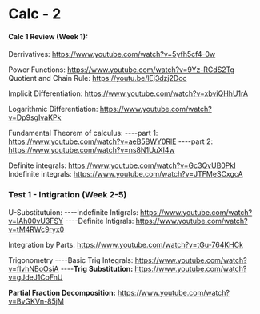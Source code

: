 # Calc - 2

#### Calc 1 Review (Week 1):

Derrivatives: https://www.youtube.com/watch?v=5yfh5cf4-0w

Power Functions: https://www.youtube.com/watch?v=9Yz-RCdS2Tg
Quotient and Chain Rule: https://youtu.be/lEj3dzj2Doc

Implicit Differentiation: https://www.youtube.com/watch?v=xbviQHhU1rA

Logarithmic Differentiation: https://www.youtube.com/watch?v=Dp9sgIvaKPk

Fundamental Theorem of calculus:
----part 1: https://www.youtube.com/watch?v=aeB5BWY0RlE
----part 2: https://www.youtube.com/watch?v=ns8N1UuXl4w

Definite integrals: https://www.youtube.com/watch?v=Gc3QvUB0PkI
Indefinite integrals: https://www.youtube.com/watch?v=JTFMeSCxgcA

### Test 1 - Intigration (Week 2-5)

U-Substitutuion:
----Indefinite Intigrals: https://www.youtube.com/watch?v=IAh00vU3FSY
----Definite Intigrals: https://www.youtube.com/watch?v=tM4RWc9ryx0

Integration by Parts: https://www.youtube.com/watch?v=tGu-764KHCk

Trigonometry
----Basic Trig Integrals: https://www.youtube.com/watch?v=flvhNBoOsiA
----**Trig Substitution:** https://www.youtube.com/watch?v=gJdeJ1CoFnU

**Partial Fraction Decomposition:** https://www.youtube.com/watch?v=BvGKVn-85jM

